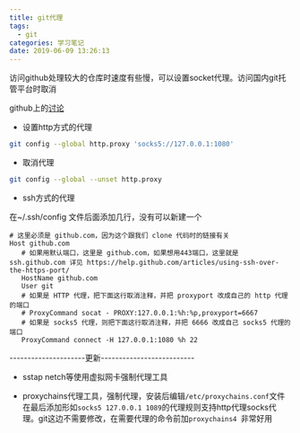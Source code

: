 ```yaml
---
title: git代理
tags:
  - git
categories: 学习笔记
date: 2019-06-09 13:26:13
---
```

访问github处理较大的仓库时速度有些慢，可以设置socket代理。访问国内git托管平台时取消

github上的[讨论](https://gist.github.com/laispace/666dd7b27e9116faece6)
<!-- more -->
- 设置http方式的代理

``` bash
git config --global http.proxy 'socks5://127.0.0.1:1080'
```

- 取消代理

``` bash
git config --global --unset http.proxy
```

- ssh方式的代理

在~/.ssh/config 文件后面添加几行，没有可以新建一个

```
# 这里必须是 github.com，因为这个跟我们 clone 代码时的链接有关
Host github.com
   # 如果用默认端口，这里是 github.com，如果想用443端口，这里就是 ssh.github.com 详见 https://help.github.com/articles/using-ssh-over-the-https-port/
   HostName github.com
   User git
   # 如果是 HTTP 代理，把下面这行取消注释，并把 proxyport 改成自己的 http 代理的端口
   # ProxyCommand socat - PROXY:127.0.0.1:%h:%p,proxyport=6667
   # 如果是 socks5 代理，则把下面这行取消注释，并把 6666 改成自己 socks5 代理的端口
   ProxyCommand connect -H 127.0.0.1:1080 %h 22

```
---------------------更新--------------------------

- sstap netch等使用虚拟网卡强制代理工具

- proxychains代理工具，强制代理，安装后编辑`/etc/proxychains.conf`文件在最后添加形如`socks5 127.0.0.1 1089`的代理规则支持http代理socks代理。git这边不需要修改，在需要代理的命令前加`proxychains4 `非常好用